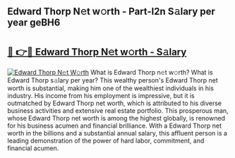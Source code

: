 ## Edward Thorp N𝚎t w𝚘rth - Part-I2n S𝚊lary per year geBH6

# <h2><a href="http://gc48inv.nevu.top/?p=Edward+Thorp">🔗 👉🔴 Edward Thorp N𝚎t w𝚘rth - S𝚊lary</a></h2>

[![Edward Thorp N𝚎t W𝚘rth](https://i.imgur.com/Oavwk0R.jpeg)](http://gc48inv.nevu.top/?p=Edward+Thorp)
What is Edward Thorp n𝚎t w𝚘rth? What is Edward Thorp s𝚊lary per year?
This wealthy person's Edward Thorp net worth is substantial, making him one of the wealthiest individuals in his industry. His income from his employment is impressive, but it is outmatched by Edward Thorp net worth, which is attributed to his diverse business activities and extensive real estate portfolio. This prosperous man, whose Edward Thorp net worth is among the highest globally, is renowned for his business acumen and financial brilliance. With a Edward Thorp net worth in the billions and a substantial annual salary, this affluent person is a leading demonstration of the power of hard labor, commitment, and financial acumen.

